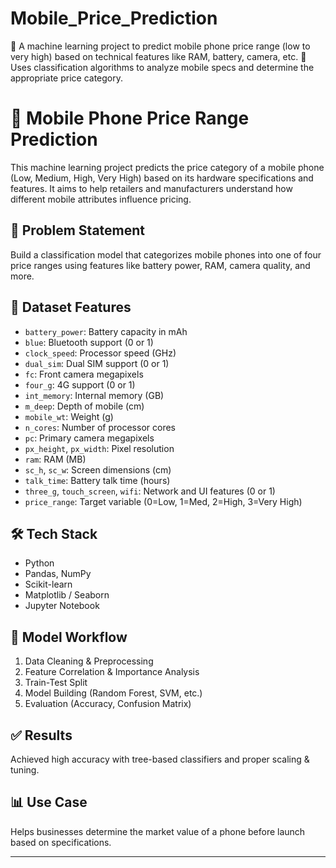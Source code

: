 # Mobile_Price_Prediction
📱 A machine learning project to predict mobile phone price range (low to very high) based on technical features like RAM, battery, camera, etc. 🤖 Uses classification algorithms to analyze mobile specs and determine the appropriate price category.
# 📱 Mobile Phone Price Range Prediction

This machine learning project predicts the price category of a mobile phone (Low, Medium, High, Very High) based on its hardware specifications and features. It aims to help retailers and manufacturers understand how different mobile attributes influence pricing.

## 🧠 Problem Statement
Build a classification model that categorizes mobile phones into one of four price ranges using features like battery power, RAM, camera quality, and more.

## 📂 Dataset Features
- `battery_power`: Battery capacity in mAh
- `blue`: Bluetooth support (0 or 1)
- `clock_speed`: Processor speed (GHz)
- `dual_sim`: Dual SIM support (0 or 1)
- `fc`: Front camera megapixels
- `four_g`: 4G support (0 or 1)
- `int_memory`: Internal memory (GB)
- `m_deep`: Depth of mobile (cm)
- `mobile_wt`: Weight (g)
- `n_cores`: Number of processor cores
- `pc`: Primary camera megapixels
- `px_height`, `px_width`: Pixel resolution
- `ram`: RAM (MB)
- `sc_h`, `sc_w`: Screen dimensions (cm)
- `talk_time`: Battery talk time (hours)
- `three_g`, `touch_screen`, `wifi`: Network and UI features (0 or 1)
- `price_range`: Target variable (0=Low, 1=Med, 2=High, 3=Very High)

## 🛠️ Tech Stack
- Python
- Pandas, NumPy
- Scikit-learn
- Matplotlib / Seaborn
- Jupyter Notebook

## 🧪 Model Workflow
1. Data Cleaning & Preprocessing
2. Feature Correlation & Importance Analysis
3. Train-Test Split
4. Model Building (Random Forest, SVM, etc.)
5. Evaluation (Accuracy, Confusion Matrix)

## ✅ Results
Achieved high accuracy with tree-based classifiers and proper scaling & tuning.

## 📊 Use Case
Helps businesses determine the market value of a phone before launch based on specifications.

---
